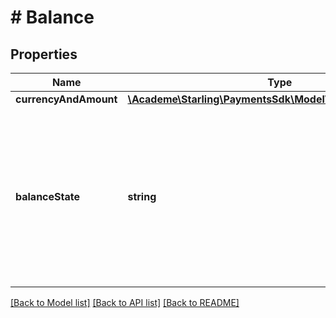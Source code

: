 # # Balance

## Properties

Name | Type | Description | Notes
------------ | ------------- | ------------- | -------------
**currencyAndAmount** | [**\Academe\Starling\PaymentsSdk\Model\CurrencyAndAmount**](CurrencyAndAmount.md) |  | [optional] 
**balanceState** | **string** | State of the balance on the account, either &#39;IN_CREDIT&#39; where money is being held at on behalf of the account holder or &#39;OVERDRAWN&#39; when money is being borrowed | [optional] 

[[Back to Model list]](../../README.md#documentation-for-models) [[Back to API list]](../../README.md#documentation-for-api-endpoints) [[Back to README]](../../README.md)


